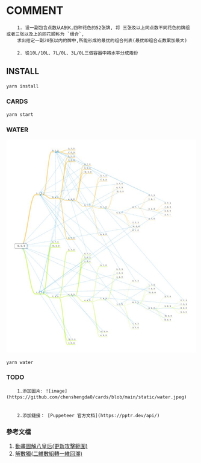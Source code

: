 # COMMENT

```
    1. 设一副包含点数从A到K,四种花色的52张牌, 将 三张及以上同点数不同花色的牌组 或者三张以及上的同花顺称为 `组合`,
    求出给定一副20张以内的牌中,所能形成的最优的组合列表(最优即组合点数累加最大)

    2. 從10L/10L、7L/0L、3L/0L三個容器中將水平分成兩份
```

## INSTALL
```
yarn install
```

### CARDS

```
yarn start
```

### WATER
![image](https://github.com/chenshengda0/cards/blob/main/static/water.jpeg)
```
yarn water
```

### TODO
```
    1.添加圖片: ![image](https://github.com/chenshengda0/cards/blob/main/static/water.jpeg)


    2.添加鏈接： [Puppeteer 官方文档](https://pptr.dev/api/)
```

### 參考文檔
1. [動畫圖解八皇后(更新攻擊範圍)](https://www.bilibili.com/video/BV1HZ4y1A7uV/?spm_id_from=333.880.my_history.page.click&vd_source=bc7276ac46120ca2832695c9d18e89ad)
2. [解數獨(二維數組轉一維回溯)](https://www.bilibili.com/video/BV1mF411K7K6/?spm_id_from=333.788&vd_source=bc7276ac46120ca2832695c9d18e89ad)